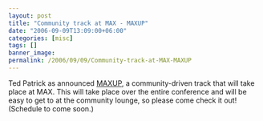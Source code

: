 ```yaml
---
layout: post
title: "Community track at MAX - MAXUP"
date: "2006-09-09T13:09:00+06:00"
categories: [misc]
tags: []
banner_image: 
permalink: /2006/09/09/Community-track-at-MAX-MAXUP
---
```


Ted Patrick as announced <a href="http://www.onflex.org/ted/2006/09/maxup-community-track-at-max-2006.php">MAXUP</a>, a community-driven track that will take place at MAX. This will take place over the entire conference and will be easy to get to at the community lounge, so please come check it out! (Schedule to come soon.)